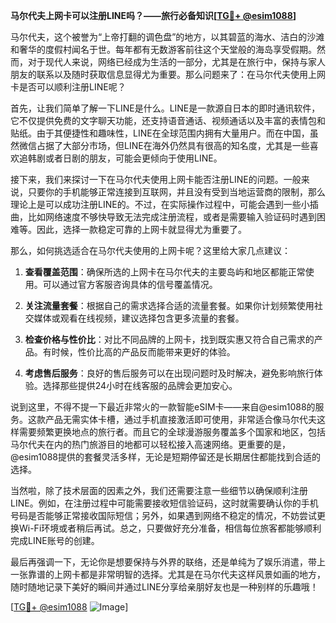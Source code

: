 **马尔代夫上网卡可以注册LINE吗？——旅行必备知识[[TG💪+ @esim1088](https://t.me/s/esim1088)]**

马尔代夫，这个被誉为“上帝打翻的调色盘”的地方，以其碧蓝的海水、洁白的沙滩和奢华的度假村闻名于世。每年都有无数游客前往这个天堂般的海岛享受假期。然而，对于现代人来说，网络已经成为生活的一部分，尤其是在旅行中，保持与家人朋友的联系以及随时获取信息显得尤为重要。那么问题来了：在马尔代夫使用上网卡是否可以顺利注册LINE呢？

首先，让我们简单了解一下LINE是什么。LINE是一款源自日本的即时通讯软件，它不仅提供免费的文字聊天功能，还支持语音通话、视频通话以及丰富的表情包和贴纸。由于其便捷性和趣味性，LINE在全球范围内拥有大量用户。而在中国，虽然微信占据了大部分市场，但LINE在海外仍然具有很高的知名度，尤其是一些喜欢追韩剧或者日剧的朋友，可能会更倾向于使用LINE。

接下来，我们来探讨一下在马尔代夫使用上网卡能否注册LINE的问题。一般来说，只要你的手机能够正常连接到互联网，并且没有受到当地运营商的限制，那么理论上是可以成功注册LINE的。不过，在实际操作过程中，可能会遇到一些小插曲，比如网络速度不够快导致无法完成注册流程，或者是需要输入验证码时遇到困难等。因此，选择一款稳定可靠的上网卡就显得尤为重要了。

那么，如何挑选适合在马尔代夫使用的上网卡呢？这里给大家几点建议：

1. **查看覆盖范围**：确保所选的上网卡在马尔代夫的主要岛屿和地区都能正常使用。可以通过官方客服咨询具体的信号覆盖情况。
   
2. **关注流量套餐**：根据自己的需求选择合适的流量套餐。如果你计划频繁使用社交媒体或观看在线视频，建议选择包含更多流量的套餐。
   
3. **检查价格与性价比**：对比不同品牌的上网卡，找到既实惠又符合自己需求的产品。有时候，性价比高的产品反而能带来更好的体验。
   
4. **考虑售后服务**：良好的售后服务可以在出现问题时及时解决，避免影响旅行体验。选择那些提供24小时在线客服的品牌会更加安心。

说到这里，不得不提一下最近非常火的一款智能eSIM卡——来自@esim1088的服务。这款产品无需实体卡槽，通过手机直接激活即可使用，非常适合像马尔代夫这样需要频繁更换地点的旅行者。而且它的全球漫游服务覆盖多个国家和地区，包括马尔代夫在内的热门旅游目的地都可以轻松接入高速网络。更重要的是，@esim1088提供的套餐灵活多样，无论是短期停留还是长期居住都能找到合适的选择。

当然啦，除了技术层面的因素之外，我们还需要注意一些细节以确保顺利注册LINE。例如，在注册过程中可能需要接收短信验证码，这时就需要确认你的手机号码是否能够正常接收国际短信；另外，如果遇到网络不稳定的情况，不妨尝试更换Wi-Fi环境或者稍后再试。总之，只要做好充分准备，相信每位旅客都能够顺利完成LINE账号的创建。

最后再强调一下，无论你是想要保持与外界的联络，还是单纯为了娱乐消遣，带上一张靠谱的上网卡都是非常明智的选择。尤其是在马尔代夫这样风景如画的地方，随时随地记录下美好的瞬间并通过LINE分享给亲朋好友也是一种别样的乐趣哦！

[[TG💪+ @esim1088](https://t.me/s/esim1088) ![Image](https://i.postimg.cc/4NQfJmqS/Snipaste-2025-05-13-00-14-12.png)]